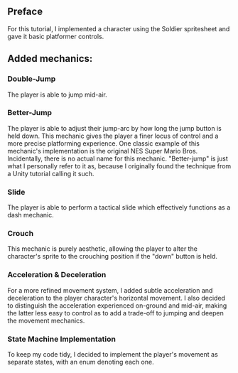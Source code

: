 ## Preface
For this tutorial, I implemented a character using the Soldier spritesheet and gave it basic platformer controls.

## Added mechanics:
### Double-Jump
The player is able to jump mid-air.

### Better-Jump
The player is able to adjust their jump-arc by how long the jump button is held down. This mechanic gives the player a finer locus of control and a more precise platforming experience. One classic example of this mechanic's implementation is the original NES Super Mario Bros. Incidentally, there is no actual name for this mechanic. "Better-jump" is just what I personally refer to it as, because I originally found the technique from a Unity tutorial calling it such.

### Slide
The player is able to perform a tactical slide which effectively functions as a dash mechanic.

### Crouch
This mechanic is purely aesthetic, allowing the player to alter the character's sprite to the crouching position if the "down" button is held.

### Acceleration & Deceleration
For a more refined movement system, I added subtle acceleration and deceleration to the player character's horizontal movement. I also decided to distinguish the acceleration experienced on-ground and mid-air, making the latter less easy to control as to add a trade-off to jumping and deepen the movement mechanics.

### State Machine Implementation
To keep my code tidy, I decided to implement the player's movement as separate states, with an enum denoting each one.
